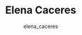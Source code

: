 ---
# this is autogenerated: do not edit
title: Elena Caceres
author: elena_caceres
layout: author-bio
jobtitle: Grad Student; NSF Fellow; HHMI Gilliam Fellow
bio: bioinformatics
type: member
excerpt: "Elena graduated from UCSD with a B.Sc. in molecular biology and a minor in mathematics. As of 2014, she is a graduate student in the Bioinformatics program as p"
header:
  teaser: /assets/images/people/bio-caceres.jpg
papers: 
    - title: Adding stochastic negative examples into machine learning improves molecular bioactivity prediction
      excerpt: <u>Caceres EL</u>, Mew NC, Keiser MJ. __bioRxiv__. 2020 May 22.
      link: ""

    - title: A Simple Representation of Three-Dimensional Molecular Structure
      excerpt: Axen SD, Huang XP, <u>Caceres EL</u>, Gendelev L, Roth BL, Keiser MJ. __J Med Chem__. 2017 Sep 14.
      link: "https://doi.org/10.1021/acs.jmedchem.7b00696"

---